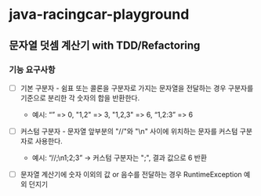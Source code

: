 # java-racingcar-playground

## 문자열 덧셈 계산기 with TDD/Refactoring
### 기능 요구사항
- [ ] 기본 구분자 - 쉼표 또는 콜론을 구분자로 가지는 문자열을 전달하는 경우 구분자를 기준으로 분리한 각 숫자의 합을 반환한다.
    - 예시: “” => 0, "1,2" => 3, "1,2,3" => 6, “1,2:3” => 6
- [ ] 커스텀 구분자 - 문자열 앞부분의 "//"와 "\n" 사이에 위치하는 문자를 커스텀 구분자로 사용한다.
    - 예시: “//;\n1;2;3” -> 커스텀 구분자는 ";", 결과 값으로 6 반환
- [ ] 문자열 계산기에 숫자 이외의 값 or 음수를 전달하는 경우 RuntimeException 예외 던지기

